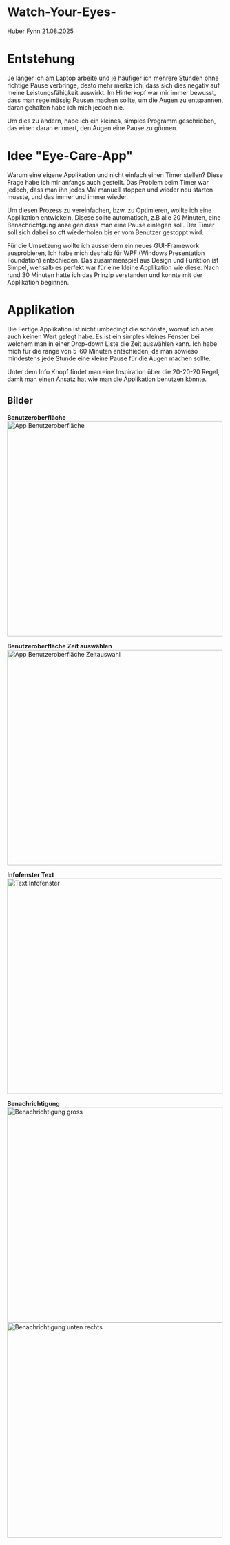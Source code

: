 # Watch-Your-Eyes-
Huber Fynn 21.08.2025

# Entstehung
Je länger ich am Laptop arbeite und je häufiger ich mehrere Stunden ohne richtige Pause verbringe, desto mehr merke ich, dass sich dies negativ auf meine Leistungsfähigkeit auswirkt. Im Hinterkopf war mir immer bewusst, dass man regelmässig Pausen machen sollte, um die Augen zu entspannen, daran gehalten habe ich mich jedoch nie.

Um dies zu ändern, habe ich ein kleines, simples Programm geschrieben, das einen daran erinnert, den Augen eine Pause zu gönnen.


# Idee "Eye-Care-App"
Warum eine eigene Applikation und nicht einfach einen Timer stellen?
Diese Frage habe ich mir anfangs auch gestellt. Das Problem beim Timer war jedoch, dass man ihn jedes Mal manuell stoppen und wieder neu starten musste, und das immer und immer wieder.

Um diesen Prozess zu vereinfachen, bzw. zu Optimieren, wollte ich eine Applikation entwickeln. Disese sollte automatisch, z.B alle 20 Minuten, eine Benachrichtgung anzeigen dass man eine Pause einlegen soll. Der Timer soll sich dabei so oft wiederholen bis er vom Benutzer gestoppt wird. 

Für die Umsetzung wollte ich ausserdem ein neues GUI-Framework ausprobieren, Ich habe mich deshalb für WPF (Windows Presentation Foundation) entschieden. Das zusammenspiel aus Design und Funktion ist Simpel, wehsalb es perfekt war für eine kleine Applikation wie diese. Nach rund 30 Minuten hatte ich das Prinzip verstanden und konnte mit der Applikation beginnen.

# Applikation
Die Fertige Applikation ist nicht umbedingt die schönste, worauf ich aber auch keinen Wert gelegt habe. Es ist ein simples kleines Fenster bei welchem man in einer Drop-down Liste die Zeit auswählen kann. Ich habe mich für die range von 5-60 Minuten entschieden, da man sowieso mindestens jede Stunde eine kleine Pause für die Augen machen sollte.

Unter dem Info Knopf findet man eine Inspiration über die 20-20-20 Regel, damit man einen Ansatz hat wie man die Applikation benutzen könnte. 

## Bilder

**Benutzeroberfläche**                              
<img src="https://github.com/Fynn8962/Watch-Your-Eyes-/blob/main/images/App.png" alt="App Benutzeroberfläche" width="500" >


**Benutzeroberfläche Zeit auswählen**                                              
<img src="https://github.com/Fynn8962/Watch-Your-Eyes-/blob/main/images/App_select_time.png" alt="App Benutzeroberfläche Zeitauswahl" width="500" >

**Infofenster Text**                                      
<img src="https://github.com/Fynn8962/Watch-Your-Eyes-/blob/main/images/App_info.png" alt="Text Infofenster" width="500" >

**Benachrichtigung**                                    
<img src="https://github.com/Fynn8962/Watch-Your-Eyes-/blob/main/images/App_message_zoom.png" alt="Benachrichtigung gross" width="500" >                                  
<img src="https://github.com/Fynn8962/Watch-Your-Eyes-/blob/main/images/App_message.png" alt="Benachrichtigung unten rechts" width="500" >
